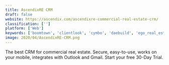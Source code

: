 ```yaml
---
title: AscendixRE CRM
draft: false 
website: https://ascendix.com/ascendixre-commercial-real-estate-crm/
classification: ['']
platform: ['Web']
keywords: ['boomtown', 'clientlook', 'cymbo', 'daebuild', 'ego_real_estate', 'followup_power', 'in4suite', 'insightly', 'instacontact', 'lasso_crm', 'masterkey', 'paramantra', 'planplus_crm', 'real_estate_webmasters', 'realhound', 'rethink', 'salesforce', 'smarttouch_interactive', 'idashboard']
image: 2020/04/AscendixRE-CRM.png
---
```

The best CRM for commercial real estate. Secure, easy-to-use, works on your mobile, integrates with Outlook and Gmail. Start your free 30-Day Trial.
